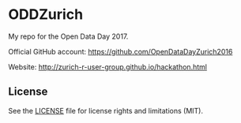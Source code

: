 # ODDZurich

My repo for the Open Data Day 2017. 

Official GitHub account: https://github.com/OpenDataDayZurich2016

Website: http://zurich-r-user-group.github.io/hackathon.html


## License

See the [LICENSE](LICENSE.md) file for license rights and limitations (MIT).

